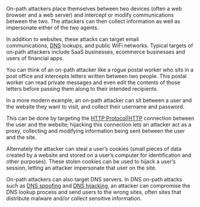 On-path attackers place themselves between two devices (often a web browser and a web server) and intercept or modify communications between the two. The attackers can then collect information as well as impersonate either of the two agents. 

In addition to websites, these attacks can target email communications, [DNS]() lookups, and public WiFi networks. Typical targets of on-path attackers include SaaS businesses, ecommerce businesses and users of financial apps.

You can think of an on-path attacker like a rogue postal worker who sits in a post office and intercepts letters written between two people. This postal worker can read private messages and even edit the contents of those letters before passing them along to their intended recipients.

In a more modern example, an on-path attacker can sit between a user and the website they want to visit, and collect their username and password. 

This can be done by targeting the [HTTP Protocol|HTTP]() connection between the user and the website; hijacking this connection lets an attacker act as a proxy, collecting and modifying information being sent between the user and the site. 

Alternately the attacker can steal a user’s cookies (small pieces of data created by a website and stored on a user’s computer for identification and other purposes). These stolen cookies can be used to hijack a user’s session, letting an attacker impersonate that user on the site.

On-path attackers can also target DNS servers. In DNS on-path attacks such as [DNS spoofing]() and [DNS hijacking](), an attacker can compromise the DNS lookup process and send users to the wrong sites, often sites that distribute malware and/or collect sensitive information.